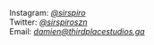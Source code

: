 Instagram: [*@sirspiro*](https://www.instagram.com/@SirSpiro)<br>
Twitter: [*@sirspiroszn*](https://www.twitter.com/@SirSpiroSZN)<br>
Email: *damien@thirdplacestudios.ga*
